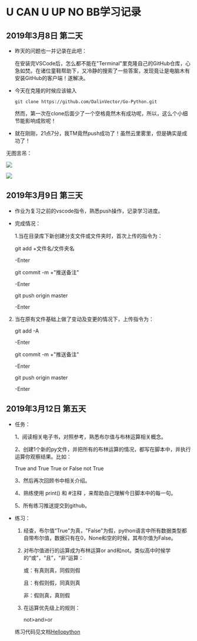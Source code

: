 # U CAN U UP NO BB学习记录
## 2019年3月8日 第二天
- 昨天的问题也一并记录在此吧：
    
    在安装完VSCode后，怎么都不能在"Terminal"里克隆自己的GitHub仓库，心急如焚。在诸位童鞋帮助下，又冷静的搜索了一些答案，发现竟让是电脑木有安装GitHub的客户端！遂解决。
- 今天在克隆的时候应该输入
    ```
    git clone https://github.com/DalinVector/Go-Python.git
    ```
    然而，第一次在clone后面少了一个空格竟然木有成功呢，所以，这么个小细节能影响成败呢！
- 就在刚刚，21点7分，我TM竟然push成功了！虽然云里雾里，但是确实是成功了！

无图言吊：

![](C:\Users\HUHU\Desktop\捕获.png)

![](C:\Users\HUHU\Desktop\捕获1.png)
## 2019年3月9日 第三天

- 作业为复习之前的vscode指令，熟悉push操作，记录学习进度。
- 完成情况：

    1.当在目录库下新创建分支文件或文件夹时，首次上传的指令为：

    git add +文件名/文件夹名

    -Enter

    git commit -m +"推送备注"

    -Enter

    git push origin master
    
    -Enter
2. 当在原有文件基础上做了变动及变更的情况下，上传指令为：


    git add -A

    -Enter

    git commit -m +"推送备注"

    -Enter

    git push origin master

    -Enter
## 2019年3月12日 第五天

- 任务：

    1、阅读相关电子书，对照参考，熟悉布尔值与布林运算相关概念。

    2、创建1个新的py文件，并把所有的布林运算的情况，都写在脚本中，并执行运算你观察结果。比如：

    True and True True or False not True

    3、然后再次回顾书中相关介绍。

    4、熟练使用 print() 和 #注释 ，来帮助自己理解今日脚本中的每一句。

    5、所有练习推送提交到github。
- 练习：

    1. 经查，布尔值“True"为真，"False"为假，python语言中所有数据类型都自带布尔值，数据只有在0，None和空的时候，其布尔值为False。
    2. 对布尔值进行的运算成为布林运算or  and和not。类似高中时候学的“或”，“且”，“非”运算：

        或：有真则真，同假则假

        且：有假则假，同真则真

        非：假则真，真则假
    3. 在运算优先级上的规则：

        not>and>or
    
    练习代码见文档[Hellopython](https://github.com/DalinVector/Go-Python/blob/master/MyPython/Hellopython.py)
